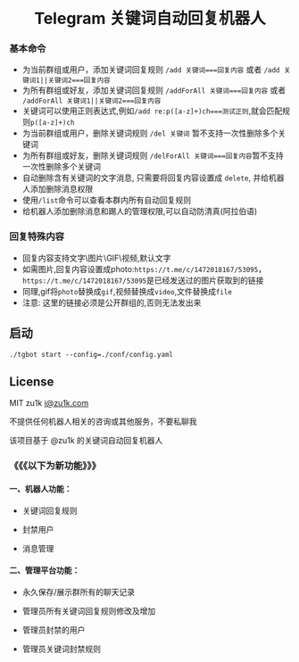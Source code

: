 <h1 align="center">
  <br>Telegram 关键词自动回复机器人<br>
</h1>

### 基本命令

- 为当前群组或用户，添加关键词回复规则 `/add 关键词===回复内容` 或者 `/add 关键词1||关键词2===回复内容` 
- 为所有群组或好友，添加关键词回复规则 `/addForAll 关键词===回复内容` 或者 `/addForAll 关键词1||关键词2===回复内容`
- 关键词可以使用正则表达式,例如`/add re:p([a-z]+)ch===测试正则`,就会匹配规则`p([a-z]+)ch`  
- 为当前群组或用户，删除关键词规则 `/del 关键词` 暂不支持一次性删除多个关键词
- 为所有群组或好友，删除关键词规则 `/delForAll 关键词===回复内容`暂不支持一次性删除多个关键词
- 自动删除含有关键词的文字消息, 只需要将回复内容设置成 `delete`, 并给机器人添加删除消息权限
- 使用`/list`命令可以查看本群内所有自动回复规则
- 给机器人添加删除消息和踢人的管理权限,可以自动防清真(阿拉伯语)

### 回复特殊内容

- 回复内容支持文字\图片\GIF\视频,默认文字
- 如需图片,回复内容设置成photo:`https://t.me/c/1472018167/53095`，`https://t.me/c/1472018167/53095`是已经发送过的图片获取到的链接
- 同理,gif将`photo`替换成`gif`,视频替换成`video`,文件替换成`file`
- 注意: 这里的链接必须是公开群组的,否则无法发出来

## 启动

```shell
./tgbot start --config=./conf/config.yaml
```

## License

MIT zu1k i@zu1k.com

不提供任何机器人相关的咨询或其他服务，不要私聊我

该项目基于 @zu1k 的关键词自动回复机器人


### 《《《以下为新功能》》》
#### 一、机器人功能：
- 关键词回复规则

- 封禁用户

- 消息管理

#### 二、管理平台功能：
- 永久保存/展示群所有的聊天记录

- 管理员所有关键词回复规则修改及增加

- 管理员封禁的用户

- 管理员关键词封禁规则
